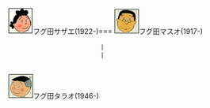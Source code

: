 ![フグ田サザエ](/images/F/Fuguta_Sazae_フグ田サザエ_1922.png)フグ田サザエ(1922-)===
![フグ田マスオ](/images/F/Fuguta_Masuo_フグ田マスオ_1917.png)フグ田マスオ(1917-)

                              |
                              |
               
   <br>![フグ田タラオ](/images/F/Fuguta_Tarao_フグ田タラオ_1946.png)フグ田タラオ(1946-)</br>
